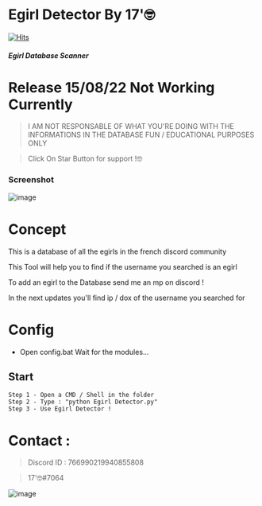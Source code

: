 
# Egirl Detector By 17'🤓
[![Hits](https://hits.seeyoufarm.com/api/count/incr/badge.svg?url=https%3A%2F%2Fgithub.com%2Fintel1337%2FCrowBot-Leak-by-17-&count_bg=%23F400FF&title_bg=%232F2D2D&icon=semaphoreci.svg&icon_color=%23FF00AD&title=Views&edge_flat=false)](https://hits.seeyoufarm.com)

##### Egirl Database Scanner

# Release 15/08/22 Not Working Currently

> I AM NOT RESPONSABLE OF WHAT YOU'RE DOING WITH THE INFORMATIONS IN THE DATABASE
> FUN / EDUCATIONAL PURPOSES ONLY

> Click On Star Button for support !🤓

### Screenshot

![image](https://cdn.discordapp.com/attachments/941070849908297818/1006607316231143744/unknown.png)

# Concept 

This is a database of all the egirls in the french discord community 

This Tool will help you to find if the username you searched is an egirl

To add an egirl to the Database send me an mp on discord !

In the next updates you'll find ip / dox of the username you searched for

# Config

- Open config.bat
Wait for the modules...

## Start 
```
Step 1 - Open a CMD / Shell in the folder
Step 2 - Type : "python Egirl Detector.py"
Step 3 - Use Egirl Detector !

```

# Contact : 
> Discord ID : 766990219940855808

> 17'🤓#7064                      



![image](https://media.discordapp.net/attachments/945746542424387615/945778865727479958/20220205_130153.gif)

